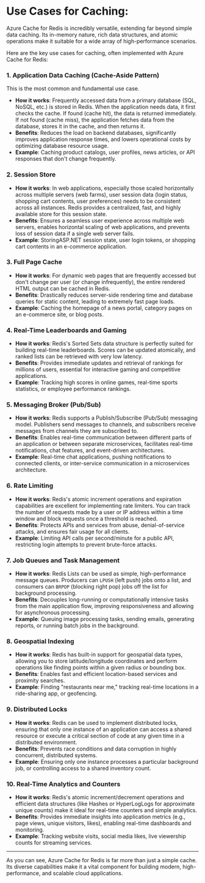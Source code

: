 # Use Cases for Caching:

Azure Cache for Redis is incredibly versatile, extending far beyond simple data caching. Its in-memory nature, rich data structures, and atomic operations make it suitable for a wide array of high-performance scenarios.

Here are the key use cases for caching, often implemented with Azure Cache for Redis:

### 1. Application Data Caching (Cache-Aside Pattern)

This is the most common and fundamental use case.
* **How it works**: Frequently accessed data from a primary database (SQL, NoSQL, etc.) is stored in Redis. When the application needs data, it first checks the cache. If found (cache hit), the data is returned immediately. If not found (cache miss), the application fetches data from the database, stores it in the cache, and then returns it.
* **Benefits**: Reduces the load on backend databases, significantly improves application response times, and lowers operational costs by optimizing database resource usage.
* **Example**: Caching product catalogs, user profiles, news articles, or API responses that don't change frequently.

### 2. Session Store

* **How it works**: In web applications, especially those scaled horizontally across multiple servers (web farms), user session data (login status, shopping cart contents, user preferences) needs to be consistent across all instances. Redis provides a centralized, fast, and highly available store for this session state.
* **Benefits**: Ensures a seamless user experience across multiple web servers, enables horizontal scaling of web applications, and prevents loss of session data if a single web server fails.
* **Example**: StoringASP.NET session state, user login tokens, or shopping cart contents in an e-commerce application.

### 3. Full Page Cache

* **How it works**: For dynamic web pages that are frequently accessed but don't change per user (or change infrequently), the entire rendered HTML output can be cached in Redis.
* **Benefits**: Drastically reduces server-side rendering time and database queries for static content, leading to extremely fast page loads.
* **Example**: Caching the homepage of a news portal, category pages on an e-commerce site, or blog posts.

### 4. Real-Time Leaderboards and Gaming

* **How it works**: Redis's Sorted Sets data structure is perfectly suited for building real-time leaderboards. Scores can be updated atomically, and ranked lists can be retrieved with very low latency.
* **Benefits**: Provides immediate updates and retrieval of rankings for millions of users, essential for interactive gaming and competitive applications.
* **Example**: Tracking high scores in online games, real-time sports statistics, or employee performance rankings.

### 5. Messaging Broker (Pub/Sub)

* **How it works**: Redis supports a Publish/Subscribe (Pub/Sub) messaging model. Publishers send messages to channels, and subscribers receive messages from channels they are subscribed to.
* **Benefits**: Enables real-time communication between different parts of an application or between separate microservices, facilitates real-time notifications, chat features, and event-driven architectures.
* **Example**: Real-time chat applications, pushing notifications to connected clients, or inter-service communication in a microservices architecture.

### 6. Rate Limiting

* **How it works**: Redis's atomic increment operations and expiration capabilities are excellent for implementing rate limiters. You can track the number of requests made by a user or IP address within a time window and block requests once a threshold is reached.
* **Benefits**: Protects APIs and services from abuse, denial-of-service attacks, and ensures fair usage for all clients.
* **Example**: Limiting API calls per second/minute for a public API, restricting login attempts to prevent brute-force attacks.

### 7. Job Queues and Task Management

* **How it works**: Redis Lists can be used as simple, high-performance message queues. Producers can `LPUSH` (left push) jobs onto a list, and consumers can `BRPOP` (blocking right pop) jobs off the list for background processing.
* **Benefits**: Decouples long-running or computationally intensive tasks from the main application flow, improving responsiveness and allowing for asynchronous processing.
* **Example**: Queuing image processing tasks, sending emails, generating reports, or running batch jobs in the background.

### 8. Geospatial Indexing

* **How it works**: Redis has built-in support for geospatial data types, allowing you to store latitude/longitude coordinates and perform operations like finding points within a given radius or bounding box.
* **Benefits**: Enables fast and efficient location-based services and proximity searches.
* **Example**: Finding "restaurants near me," tracking real-time locations in a ride-sharing app, or geofencing.

### 9. Distributed Locks

* **How it works**: Redis can be used to implement distributed locks, ensuring that only one instance of an application can access a shared resource or execute a critical section of code at any given time in a distributed environment.
* **Benefits**: Prevents race conditions and data corruption in highly concurrent, distributed systems.
* **Example**: Ensuring only one instance processes a particular background job, or controlling access to a shared inventory count.

### 10. Real-Time Analytics and Counters

* **How it works**: Redis's atomic increment/decrement operations and efficient data structures (like Hashes or HyperLogLogs for approximate unique counts) make it ideal for real-time counters and simple analytics.
* **Benefits**: Provides immediate insights into application metrics (e.g., page views, unique visitors, likes), enabling real-time dashboards and monitoring.
* **Example**: Tracking website visits, social media likes, live viewership counts for streaming services.

---

As you can see, Azure Cache for Redis is far more than just a simple cache. Its diverse capabilities make it a vital component for building modern, high-performance, and scalable cloud applications.
